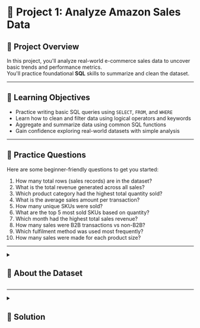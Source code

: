 
# 🧮 Project 1: Analyze Amazon Sales Data

## 📘 Project Overview
In this project, you'll analyze real-world e-commerce sales data to uncover basic trends and performance metrics.  
You'll practice foundational **SQL** skills to summarize and clean the dataset.

---

## 🎯 Learning Objectives
- Practice writing basic SQL queries using `SELECT`, `FROM`, and `WHERE`
- Learn how to clean and filter data using logical operators and keywords
- Aggregate and summarize data using common SQL functions
- Gain confidence exploring real-world datasets with simple analysis

---

## 🧩 Practice Questions
Here are some beginner-friendly questions to get you started:

1. How many total rows (sales records) are in the dataset?  
2. What is the total revenue generated across all sales?  
3. Which product category had the highest total quantity sold?  
4. What is the average sales amount per transaction?  
5. How many unique SKUs were sold?  
6. What are the top 5 most sold SKUs based on quantity?  
7. Which month had the highest total sales revenue?  
8. How many sales were B2B transactions vs non-B2B?  
9. Which fulfilment method was used most frequently?  
10. How many sales were made for each product size?  

---

<details>
<summary><h2>🧾 About the Dataset</h2></summary>

This dataset provides an in-depth look at the profitability of e-commerce sales.  
It contains data on a variety of sales channels (e.g. **Shiprocket**, **INCREFF**) and financial information including expenses and profits.  

Included in the dataset are:  
- SKU codes, design numbers, stock levels, product categories, sizes, and colors  
- MRPs across multiple stores (Ajio MRP, Amazon MRP, Amazon FBA MRP, Flipkart MRP, Limeroad MRP, Myntra MRP, Paytm MRP)  
- Transactional parameters such as **Date of Sale**, **Month**, **Category**, **Fulfilled By**, **B2B**, **Status**, **Quantity**, **Currency**, and **Gross Amount**  

This is a useful dataset for anyone trying to uncover the profitability of e-commerce sales in today’s marketplace.

## 📊 Column Description

| **Column Name**     | **Description**                                      |
|----------------------|------------------------------------------------------|
| `Category`           | Type of product. *(String)*                         |
| `Size`               | Size of the product. *(String)*                     |
| `Date`               | Date of the sale. *(Date)*                          |
| `Status`             | Status of the sale. *(String)*                      |
| `Fulfilment`         | Method of fulfilment. *(String)*                    |
| `Style`              | Style of the product. *(String)*                    |
| `SKU`                | Stock Keeping Unit. *(String)*                      |
| `ASIN`               | Amazon Standard Identification Number. *(String)*   |
| `Courier Status`     | Status of the courier. *(String)*                   |
| `Qty`                | Quantity of the product. *(Integer)*                |
| `Amount`             | Amount of the sale. *(Float)*                       |
| `B2B`                | Business-to-business sale. *(Boolean)*              |
| `Currency`           | The currency used for the sale. *(String)*          |

You can download the dataset from Kaggle here:  
[E-Commerce Sales Dataset on Kaggle](https://www.kaggle.com/datasets/thedevastator/unlock-profits-with-e-commerce-sales-data) :contentReference[oaicite:0]{index=0}  

</details>


---

<details>
<summary><h2>🧠 Solution</h2></summary>

1️⃣ How many total rows (sales records) are in the dataset?

<details>
  <summary>Click to expand answer!</summary>

  ##### Answer
  ```sql
SELECT 
    COUNT(*) AS Total_sales_record
FROM
    sales;
  ```
</details>

**Results:**
 | "total_sales_record" |
|----------------------|
| 128975               |
